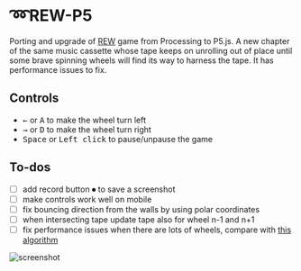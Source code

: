 # ➿REW-P5
Porting and upgrade of [REW](https://github.com/danieledep/REW) game from Processing to P5.js.
A new chapter of the same music cassette whose tape keeps on unrolling out of place until some brave spinning wheels will find its way to harness the tape. It has performance issues to fix.

## Controls
- <kbd>&#8592;</kbd> or <kbd>A</kbd> to make the wheel turn left
- <kbd>&#8594;</kbd> or <kbd>D</kbd> to make the wheel turn right
- <kbd>Space</kbd> or <kbd>Left click</kbd> to pause/unpause the game   

## To-dos
- [ ] add record button ⏺ to save a screenshot
- [ ] make controls work well on mobile
- [ ] fix bouncing direction from the walls by using polar coordinates
- [ ] when intersecting tape update tape also for wheel n-1 and n+1
- [ ] fix performance issues when there are lots of wheels, compare with [this algorithm](https://github.com/davidfig/intersects/blob/master/line-circle.js)

![screenshot](https://github.com/danieledep/REW_P5/blob/master/assets/Screenshot-10-11-2021.png)
